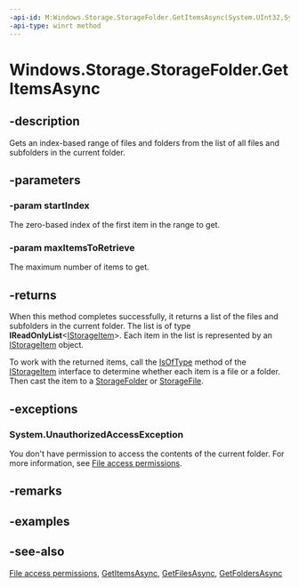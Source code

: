 ```yaml
---
-api-id: M:Windows.Storage.StorageFolder.GetItemsAsync(System.UInt32,System.UInt32)
-api-type: winrt method
---
```


<!-- Method syntax
public Windows.Foundation.IAsyncOperation<Windows.Foundation.Collections.IVectorView<Windows.Storage.IStorageItem>> GetItemsAsync(System.UInt32 startIndex, System.UInt32 maxItemsToRetrieve)
-->

# Windows.Storage.StorageFolder.GetItemsAsync

## -description
Gets an index-based range of files and folders from the list of all files and subfolders in the current folder.

## -parameters
### -param startIndex
The zero-based index of the first item in the range to get.

### -param maxItemsToRetrieve
The maximum number of items to get.

## -returns
When this method completes successfully, it returns a list of the files and subfolders in the current folder. The list is of type **IReadOnlyList**&lt;[IStorageItem](istorageitem.md)&gt;. Each item in the list is represented by an [IStorageItem](istorageitem.md) object.

To work with the returned items, call the [IsOfType](istorageitem_isoftype_1417811226.md) method of the [IStorageItem](istorageitem.md) interface to determine whether each item is a file or a folder. Then cast the item to a [StorageFolder](storagefolder.md) or [StorageFile](storagefile.md).

## -exceptions
### System.UnauthorizedAccessException

You don't have permission to access the contents of the current folder. For more information, see [File access permissions](https://docs.microsoft.com/windows/uwp/files/file-access-permissions).

## -remarks

## -examples

## -see-also
[File access permissions](https://docs.microsoft.com/windows/uwp/files/file-access-permissions), [GetItemsAsync](storagefolder_getitemsasync_1518547059.md), [GetFilesAsync](/uwp/api/windows.storage.storagefolder.getfilesasync), [GetFoldersAsync](/uwp/api/windows.storage.storagefolder.getfoldersasync)